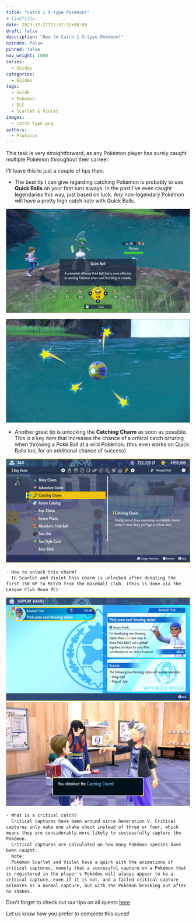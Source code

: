 ```yaml
---
title: "Catch 1 X-type Pokémon!"
# linkTitle:
date: 2023-12-27T23:37:31+08:00
draft: false
description: "How to Catch 1 X-type Pokémon!"
noindex: false
pinned: false
nav_weight: 1000
series:
  - Guides
categories:
  - Guides 
tags:
  - Guide
  - Pokemon
  - DLC
  - Scarlet & Violet
images:
  - Catch type.png
authors:
  - Plutonux
---
```


This task is very straightforward, as any Pokémon player has surely caught multiple Pokémon throughout their carreer.

I'll leave this to just a couple of tips then.

  - The best tip I can give regarding catching Pokémon is probably to use **Quick Balls** on your first turn always.
    In the past I've even caught legendaries this way, just based on luck. Any non-legendary Pokémon will have a pretty high catch-rate with Quick Balls.

![Quick Ball tooltip](Quick-Ball-select.png "Quick Balls")

![Pokémon caught with a Quick Ball](Caught.png "Success!")

  - Another great tip is unlocking the **Catching Charm** as soon as possible.
    This is a key item that increases the chance of a critical catch orruring when throwing a Poké Ball at a wild Pokémon.
    (this even works on Quick Balls too, for an additional chance of success)

![Catching Charm tooltip](Item.png "Catching Charm")

    - How to unlock this charm?
      In Scarlet and Violet this charm is unlocked after donating the first 150 BP to Mitch from the Baseball Club. (this is done via the League Club Room PC)

![Donating BP to Mitch via Club Room PC](Mitch.png "Mitch's request in the Club Room PC")
![Drayton handing over the Charm](Charm.png "Receiving the Charm")

    - What is a critical catch?
      Critical captures have been around since Generation V. Critical captures only make one shake check instead of three or four, which means they are considerably more likely to successfully capture the Pokémon.
      Critical captures are calculated on how many Pokémon species have been caught.
      Note:
      Pokémon Scarlet and Violet have a quirk with the animations of critical captures, namely that a successful capture on a Pokémon that is registered in the player's Pokédex will always appear to be a critical capture, even if it is not, and a failed critical capture animates as a normal capture, but with the Pokémon breaking out after no shakes.


Don't forget to check out our tips on all quests [here](https://top-hat-gaming.com/games/pokemon/sv/dlc/guides/Blueberry-quests/).

Let us know how you prefer to complete this quest!
